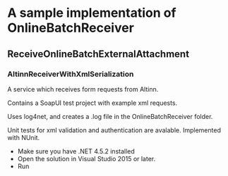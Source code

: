 # A sample implementation of OnlineBatchReceiver
## ReceiveOnlineBatchExternalAttachment

### AltinnReceiverWithXmlSerialization
A service which receives form requests from Altinn. 

Contains a SoapUI test project with example xml requests.

Uses log4net, and creates a .log file in the OnlineBatchReceiver folder.

Unit tests for xml validation and authentication are avalable. Implemented with NUnit.


* Make sure you have .NET 4.5.2 installed
* Open the solution in Visual Studio 2015 or later.
* Run

